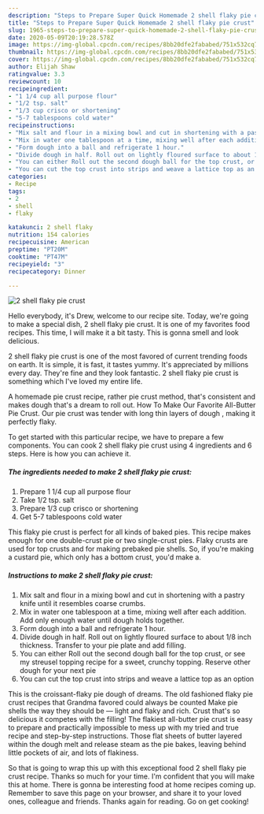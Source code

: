 ```yaml
---
description: "Steps to Prepare Super Quick Homemade 2 shell flaky pie crust"
title: "Steps to Prepare Super Quick Homemade 2 shell flaky pie crust"
slug: 1965-steps-to-prepare-super-quick-homemade-2-shell-flaky-pie-crust
date: 2020-05-09T20:19:28.578Z
image: https://img-global.cpcdn.com/recipes/8bb20dfe2fababed/751x532cq70/2-shell-flaky-pie-crust-recipe-main-photo.jpg
thumbnail: https://img-global.cpcdn.com/recipes/8bb20dfe2fababed/751x532cq70/2-shell-flaky-pie-crust-recipe-main-photo.jpg
cover: https://img-global.cpcdn.com/recipes/8bb20dfe2fababed/751x532cq70/2-shell-flaky-pie-crust-recipe-main-photo.jpg
author: Elijah Shaw
ratingvalue: 3.3
reviewcount: 10
recipeingredient:
- "1 1/4 cup all purpose flour"
- "1/2 tsp. salt"
- "1/3 cup crisco or shortening"
- "5-7 tablespoons cold water"
recipeinstructions:
- "Mix salt and flour in a mixing bowl and cut in shortening with a pastry knife until it resembles coarse crumbs."
- "Mix in water one tablespoon at a time, mixing well after each addition. Add only enough water until dough holds together."
- "Form dough into a ball and refrigerate 1 hour."
- "Divide dough in half. Roll out on lightly floured surface to about 1/8 inch thickness. Transfer to your pie plate and add filling."
- "You can either Roll out the second dough ball for the top crust, or see my streusel topping recipe for a sweet, crunchy topping. Reserve other dough for your next pie"
- "You can cut the top crust into strips and weave a lattice top as an option"
categories:
- Recipe
tags:
- 2
- shell
- flaky

katakunci: 2 shell flaky 
nutrition: 154 calories
recipecuisine: American
preptime: "PT20M"
cooktime: "PT47M"
recipeyield: "3"
recipecategory: Dinner

---
```



![2 shell flaky pie crust](https://img-global.cpcdn.com/recipes/8bb20dfe2fababed/751x532cq70/2-shell-flaky-pie-crust-recipe-main-photo.jpg)

Hello everybody, it's Drew, welcome to our recipe site. Today, we're going to make a special dish, 2 shell flaky pie crust. It is one of my favorites food recipes. This time, I will make it a bit tasty. This is gonna smell and look delicious.

2 shell flaky pie crust is one of the most favored of current trending foods on earth. It is simple, it is fast, it tastes yummy. It's appreciated by millions every day. They're fine and they look fantastic. 2 shell flaky pie crust is something which I've loved my entire life.

A homemade pie crust recipe, rather pie crust method, that&#39;s consistent and makes dough that&#39;s a dream to roll out. How To Make Our Favorite All-Butter Pie Crust. Our pie crust was tender with long thin layers of dough , making it perfectly flaky.


To get started with this particular recipe, we have to prepare a few components. You can cook 2 shell flaky pie crust using 4 ingredients and 6 steps. Here is how you can achieve it.

<!--inarticleads1-->

##### The ingredients needed to make 2 shell flaky pie crust:

1. Prepare 1 1/4 cup all purpose flour
1. Take 1/2 tsp. salt
1. Prepare 1/3 cup crisco or shortening
1. Get 5-7 tablespoons cold water


This flaky pie crust is perfect for all kinds of baked pies. This recipe makes enough for one double-crust pie or two single-crust pies. Flaky crusts are used for top crusts and for making prebaked pie shells. So, if you&#39;re making a custard pie, which only has a bottom crust, you&#39;d make a. 

<!--inarticleads2-->

##### Instructions to make 2 shell flaky pie crust:

1. Mix salt and flour in a mixing bowl and cut in shortening with a pastry knife until it resembles coarse crumbs.
1. Mix in water one tablespoon at a time, mixing well after each addition. Add only enough water until dough holds together.
1. Form dough into a ball and refrigerate 1 hour.
1. Divide dough in half. Roll out on lightly floured surface to about 1/8 inch thickness. Transfer to your pie plate and add filling.
1. You can either Roll out the second dough ball for the top crust, or see my streusel topping recipe for a sweet, crunchy topping. Reserve other dough for your next pie
1. You can cut the top crust into strips and weave a lattice top as an option


This is the croissant-flaky pie dough of dreams. The old fashioned flaky pie crust recipes that Grandma favored could always be counted Make pie shells the way they should be — light and flaky and rich. Crust that&#39;s so delicious it competes with the filling! The flakiest all-butter pie crust is easy to prepare and practically impossible to mess up with my tried and true recipe and step-by-step instructions. Those flat sheets of butter layered within the dough melt and release steam as the pie bakes, leaving behind little pockets of air, and lots of flakiness. 

So that is going to wrap this up with this exceptional food 2 shell flaky pie crust recipe. Thanks so much for your time. I'm confident that you will make this at home. There is gonna be interesting food at home recipes coming up. Remember to save this page on your browser, and share it to your loved ones, colleague and friends. Thanks again for reading. Go on get cooking!
